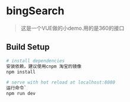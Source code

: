 # bingSearch

>这是一个VUE做的小demo.用的是360的接口

## Build Setup

``` bash
# install dependencies
安装依赖，建议使用cnpm 淘宝的镜像
npm install

# serve with hot reload at localhost:8080
运行命令`
npm run dev

```
